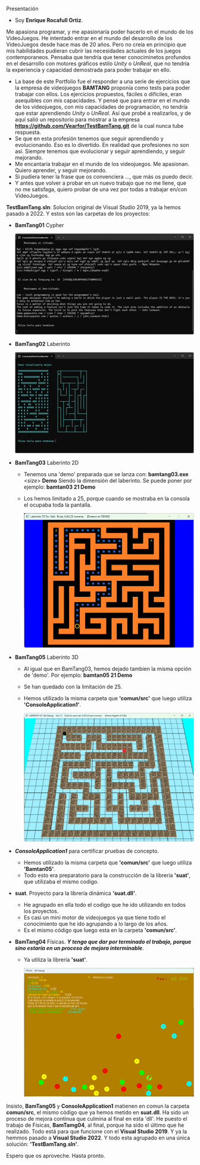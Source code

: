 Presentación
  - Soy **Enrique Rocafull Ortiz**.
  
  Me apasiona programar, y me apasionaría poder hacerlo en el mundo de los VideoJuegos.
  He intentado entrar en el mundo del desarrollo de los VideoJuegos desde hace mas de 20 años.
  Pero no creía en principio que mis habilidades pudieran cubrir las necesidades actuales de los juegos contemporaneos.
  Pensaba que tendría que tener conociminetos profundos en el desarrollo con motores gráficos estilo *Unity* o *UnReal*, que no tendría la experiencia y capacidad demostrada para poder trabajar en ello.

  - La base de este Portfolio fue el responder a una serie de ejercicios que la empresa de videojuegos **BAMTANG** proponía como tests para poder trabajar con ellos. Los ejercicios propuestos, fáciles o difíciles, eran asequibles con mis capacidades. Y pensé que para entrar en el mundo de los videojuegos, con mis capacidades de programación, no tendría que estar aprendiendo *Unity* o *UnReal*. Así que probé a realizarlos, y de aquí salió un repositorio para mostrar a la empresa **https://github.com/Vearfor/TestBamTang.git** de la cual nunca tube respuesta.
  - Se que en esta profesión tenemos que seguir aprendiendo y evolucionando. Eso es lo divertido. En realidad que profesiones no son así. Siempre tenemos que evolucionar y seguir aprendiendo, y seguir mejorando.
  - Me encantaría trabajar en el mundo de los videojuegos. Me apasionan. Quiero aprender, y seguir mejorando.
  - Si pudiera tener la frase que os convenciera ..., que más os puedo decir.
  - Y antes que volver a probar en un nuevo trabajo que no me llene, que no me satisfaga, quiero probar de una vez por todas a trabajar en/con VideoJuegos.


**TestBamTang.sln**:  Solucion original de Visual Studio 2019, ya la hemos pasado a 2022. Y estos son las carpetas de los proyectos:
- **BamTang01**  Cypher

    ![Cypher](/Imagenes/BamTang01.png)
  
- **BamTang02**  Laberinto

    ![Cypher](/Imagenes/BamTang02.png)
  
- **BamTang03**  Laberinto 2D
  + Tenemos una 'demo' preparada que se lanza con:    **bamtang03.exe** <*size*> **Demo**   Siendo <size> la dimensión del laberinto. Se puede poner por ejemplo: **bamtan03 21 Demo**
  + Los hemos limitado a 25, porque cuando se mostraba en la consola el ocupaba toda la pantalla.

    ![Cypher](/Imagenes/BamTang03.png)
  
- **BamTang05**  Laberinto 3D
  + Al igual que en BamTang03, hemos dejado tambien la misma opción de 'demo'. Por ejemplo: **bamtan05 21 Demo**
  + Se han quedado con la limitación de 25.
  + Hemos utilizado la misma carpeta que **'comun/src'** que luego utiliza **'ConsoleApplication1'**.

    ![Cypher](/Imagenes/BamTang05.png)
  
- ***ConsoleApplication1*** para certificar pruebas de concepto.
  + Hemos utilizado la misma carpeta que **'comun/src'** que luego utiliza **'Bamtan05'**.
  + Todo esto era preparatorio para la construcción de la libreria **'suat'**, que utilizaba el mismo codigo.

- **suat**.      Proyecto para la librería dinámica **'suat.dll'**.
  + He agrupado en ella todo el codigo que he ido utilizando en todos los proyectos.
  + Es casi un mini motor de videojuegos ya que tiene todo el conocimiento que he ido agrupando a lo largo de los años.
  + Es el mismo código que luego esta en la carpeta **'comun/src'**.
  
- **BamTang04**  Físicas. ***Y tengo que dar por terminado el trabajo, porque sino estaría en un proceso de mejora interminable***.
  + Ya utiliza la librería **'suat'**.

    ![Cypher](/Imagenes/BamTang04.png)
    
Insisto, **BamTang05** y **ConsoleApplication1** matienen en comun la carpeta **comun/src**, el mismo código que ya hemos metido en **suat.dll**.
Ha sido un proceso de mejora continua que culmina al final en esta 'dll'.
He puesto el trabajo de Físicas, **BamTamg04**, al final, porque ha sido el último que he realizado.
Todo está para que funcione con el **Visual Studio 2019**. Y ya la hemmos pasado a **Visual Studio 2022**.
Y todo esta agrupado en una única solución: **'TestBamTang.sln'**.

Espero que os aproveche.
Hasta pronto.

